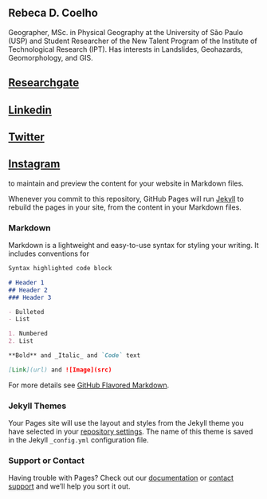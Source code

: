 ## Rebeca D. Coelho

Geographer, MSc. in Physical Geography at the University of São Paulo (USP) and Student Researcher of the New Talent Program of the Institute of Technological Research (IPT). Has interests in Landslides, Geohazards, Geomorphology, and GIS.

## [Researchgate](https://www.researchgate.net/profile/Rebeca_Coelho2)
## [Linkedin](hhttps://www.linkedin.com/in/rebeca-dur%C3%A7o-coelho-35b699159)
## [Twitter]( hhttps://www.twitter.com/RebecaDurso)
## [Instagram](https://instagram.com/rebecadurso)

to maintain and preview the content for your website in Markdown files.

Whenever you commit to this repository, GitHub Pages will run [Jekyll](https://jekyllrb.com/) to rebuild the pages in your site, from the content in your Markdown files.

### Markdown

Markdown is a lightweight and easy-to-use syntax for styling your writing. It includes conventions for

```markdown
Syntax highlighted code block

# Header 1
## Header 2
### Header 3

- Bulleted
- List

1. Numbered
2. List

**Bold** and _Italic_ and `Code` text

[Link](url) and ![Image](src)
```

For more details see [GitHub Flavored Markdown](https://guides.github.com/features/mastering-markdown/).

### Jekyll Themes

Your Pages site will use the layout and styles from the Jekyll theme you have selected in your [repository settings](https://github.com/durso0101/rebecadurso.github.io/settings). The name of this theme is saved in the Jekyll `_config.yml` configuration file.

### Support or Contact

Having trouble with Pages? Check out our [documentation](https://docs.github.com/categories/github-pages-basics/) or [contact support](https://github.com/contact) and we’ll help you sort it out.
